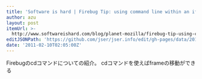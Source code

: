 ```yaml
---
title: 'Software is hard | Firebug Tip: using command line within an iframe'
author: azu
layout: post
itemUrl: >-
  http://www.softwareishard.com/blog/planet-mozilla/firebug-tip-using-command-line-within-an-iframe/
editJSONPath: 'https://github.com/jser/jser.info/edit/gh-pages/data/2011/02/index.json'
date: '2011-02-10T02:05:00Z'
---
```

Firebugのcdコマンドについての紹介。
cdコマンドを使えばframeの移動ができる
